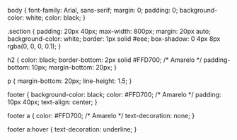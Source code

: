 body {
    font-family: Arial, sans-serif;
    margin: 0;
    padding: 0;
    background-color: white;
    color: black;
}

.section {
    padding: 20px 40px;
    max-width: 800px;
    margin: 20px auto;
    background-color: white;
    border: 1px solid #eee;
    box-shadow: 0 4px 8px rgba(0, 0, 0, 0.1);
}

h2 {
    color: black;
    border-bottom: 2px solid #FFD700; /* Amarelo */
    padding-bottom: 10px;
    margin-bottom: 20px;
}

p {
    margin-bottom: 20px;
    line-height: 1.5;
}

footer {
    background-color: black;
    color: #FFD700; /* Amarelo */
    padding: 10px 40px;
    text-align: center;
}

footer a {
    color: #FFD700; /* Amarelo */
    text-decoration: none;
}

footer a:hover {
    text-decoration: underline;
}
